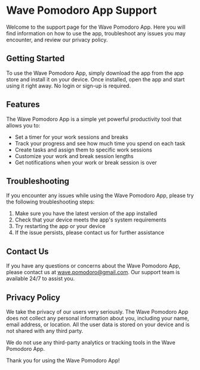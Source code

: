# Wave Pomodoro App Support

Welcome to the support page for the Wave Pomodoro App. Here you will find information on how to use the app, troubleshoot any issues you may encounter, and review our privacy policy.

## Getting Started

To use the Wave Pomodoro App, simply download the app from the app store and install it on your device. Once installed, open the app and start using it right away. No login or sign-up is required.

## Features

The Wave Pomodoro App is a simple yet powerful productivity tool that allows you to:

- Set a timer for your work sessions and breaks
- Track your progress and see how much time you spend on each task
- Create tasks and assign them to specific work sessions
- Customize your work and break session lengths
- Get notifications when your work or break session is over


## Troubleshooting

If you encounter any issues while using the Wave Pomodoro App, please try the following troubleshooting steps:

1. Make sure you have the latest version of the app installed
2. Check that your device meets the app's system requirements
3. Try restarting the app or your device
4. If the issue persists, please contact us for further assistance

## Contact Us

If you have any questions or concerns about the Wave Pomodoro App, please contact us at wave.pomodoro@gmail.com. Our support team is available 24/7 to assist you.

## Privacy Policy

We take the privacy of our users very seriously. The Wave Pomodoro App does not collect any personal information about you, including your name, email address, or location. All the user data is stored on your device and is not shared with any third party.

We do not use any third-party analytics or tracking tools in the Wave Pomodoro App.


Thank you for using the Wave Pomodoro App!
